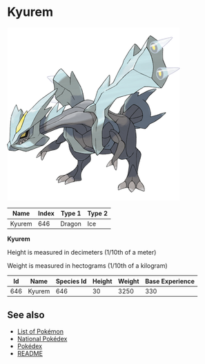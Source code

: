 # Kyurem


![Kyurem](images/646.png)

| **Name** | **Index** | **Type 1** | **Type 2** |
|----|----|----|----|
| Kyurem | 646 | Dragon | Ice  |

**Kyurem** 


Height is measured in decimeters (1/10th of a meter)

Weight is measured in hectograms (1/10th of a kilogram)

| **Id** | **Name** | **Species Id** | **Height** | **Weight** | **Base Experience** |
|--------|----------|----------------|------------|------------|---------------------|
| 646 | Kyurem | 646 | 30 | 3250 | 330 |


## See also

- [List of Pokémon](../pokemon.md)
- [National Pokédex](../national_pokedex.md)
- [Pokédex](../pokedex.md)
- [README](../README.md)
